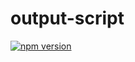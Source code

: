 # output-script

[![npm version](http://img.shields.io/npm/v/@lldc/output-script.svg?style=flat)](https://npmjs.org/package/@lldc/output-script "@lldc/output-script")
